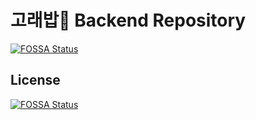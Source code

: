 # 고래밥🐳 Backend Repository
[![FOSSA Status](https://app.fossa.com/api/projects/git%2Bgithub.com%2Fwhitem4rk%2FGoraebab-Backend.svg?type=shield)](https://app.fossa.com/projects/git%2Bgithub.com%2Fwhitem4rk%2FGoraebab-Backend?ref=badge_shield)



## License
[![FOSSA Status](https://app.fossa.com/api/projects/git%2Bgithub.com%2Fwhitem4rk%2FGoraebab-Backend.svg?type=large)](https://app.fossa.com/projects/git%2Bgithub.com%2Fwhitem4rk%2FGoraebab-Backend?ref=badge_large)
